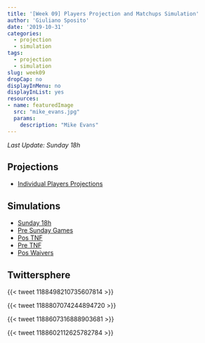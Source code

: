 ```yaml
---
title: '[Week 09] Players Projection and Matchups Simulation'
author: 'Giuliano Sposito'
date: '2019-10-31'
categories:
  - projection
  - simulation
tags:
  - projection
  - simulation
slug: week09
dropCap: no
displayInMenu: no
displayInList: yes
resources:
- name: featuredImage
  src: "mike_evans.jpg"
  params:
    description: "Mike Evans"
---
```


*Last Update: Sunday 18h*

<!--more-->

## Projections

- [Individual Players Projections](/reports/ffa_players_projection_week9.html)

## Simulations

- [Sunday 18h](/reports/dudes_simulation_week9_Sunday18h_v3.html)
- [Pre Sunday Games](/reports/dudes_simulation_week9_preSundayGames_v3.html)
- [Pos TNF](/reports/dudes_simulation_week9_posTNF_v3.html)
- [Pre TNF](/reports/dudes_simulation_week9_preTNF_v3.html)
- [Pos Waivers](/reports/dudes_simulation_week9_posWaivers_v3.html)

## Twittersphere

{{< tweet 1188498210735607814 >}}

{{< tweet 1188807074244894720 >}}

{{< tweet 1188607316888903681 >}}

{{< tweet 1188602112625782784 >}}

